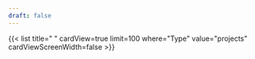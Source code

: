 ```yaml
---
draft: false
---
```


{{< list title=" " cardView=true limit=100 where="Type" value="projects" cardViewScreenWidth=false >}}